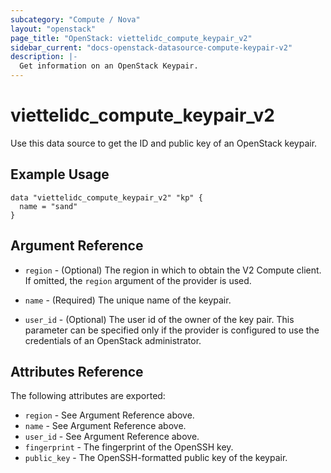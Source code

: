 ```yaml
---
subcategory: "Compute / Nova"
layout: "openstack"
page_title: "OpenStack: viettelidc_compute_keypair_v2"
sidebar_current: "docs-openstack-datasource-compute-keypair-v2"
description: |-
  Get information on an OpenStack Keypair.
---
```


# viettelidc\_compute\_keypair\_v2

Use this data source to get the ID and public key of an OpenStack keypair.

## Example Usage

```hcl
data "viettelidc_compute_keypair_v2" "kp" {
  name = "sand"
}
```

## Argument Reference

* `region` - (Optional) The region in which to obtain the V2 Compute client.
    If omitted, the `region` argument of the provider is used.

* `name` - (Required) The unique name of the keypair.

* `user_id` - (Optional) The user id of the owner of the key pair.
    This parameter can be specified only if the provider is configured to use 
    the credentials of an OpenStack administrator.


## Attributes Reference

The following attributes are exported:

* `region` - See Argument Reference above.
* `name` - See Argument Reference above.
* `user_id` - See Argument Reference above.
* `fingerprint` - The fingerprint of the OpenSSH key.
* `public_key` - The OpenSSH-formatted public key of the keypair.
